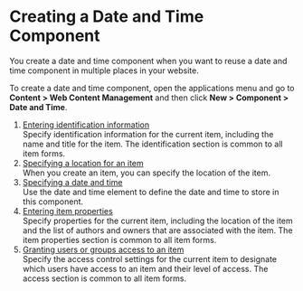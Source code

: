 # Creating a Date and Time Component

You create a date and time component when you want to reuse a date and time component in multiple places in your website.

To create a date and time component, open the applications menu and go to **Content > Web Content Management** and then click **New > Component > Date and Time**.

1.  [Entering identification information](../../../content_management_artifacts/common/items_id.md)  
Specify identification information for the current item, including the name and title for the item. The identification section is common to all item forms.
2.  [Specifying a location for an item](../../../content_management_artifacts/common/items_location.md)  
When you create an item, you can specify the location of the item.
3.  [Specifying a date and time](wcm_dev_elements_date-time_props.md)  
Use the date and time element to define the date and time to store in this component.
4.  [Entering item properties](../../../content_management_artifacts/common/items_props.md)  
Specify properties for the current item, including the location of the item and the list of authors and owners that are associated with the item. The item properties section is common to all item forms.
5.  [Granting users or groups access to an item](../../../content_management_artifacts/common/grant_access.md)  
Specify the access control settings for the current item to designate which users have access to an item and their level of access. The access section is common to all item forms.